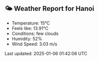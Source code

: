 <!-- WEATHER-START -->
## 🌤 Weather Report for Hanoi

- Temperature: 15°C
- Feels like: 13.91°C
- Conditions: few clouds
- Humidity: 52%
- Wind Speed: 3.03 m/s

Last updated: 2025-01-06 01:42:06 UTC
<!-- WEATHER-END -->
